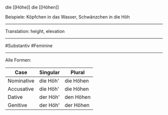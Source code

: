 die [[Höhe]]
die [[Höhen]]

Beispiele:
Köpfchen in das Wasser, Schwänzchen in die Höh

---
Translation:
height, elevation

---

#Substantiv
#Feminine

---

Alle Formen:

| Case        | Singular         | Plural         |
|-------------|------------------|----------------|
| Nominative  | die Höh'         | die Höhen      |
| Accusative  | die Höh'         | die Höhen      |
| Dative      | der Höh'         | den Höhen      |
| Genitive    | der Höh'         | der Höhen      |